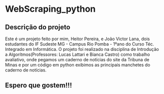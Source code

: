 # WebScraping_python

## Descrição do projeto

Este é um projeto feito por mim, Heitor Pereira, e João Victor Lana, dois estudantes do IF Sudeste MG - Campus Rio Pomba - 1ºano do Curso Téc. Integrado em Informática. O projeto foi realizado na disciplina de Introdução a Algorítmos(Professores: Lucas Lattari e Bianca Castro) como trabalho avaliativo, onde pegamos um caderno de notícias do site da Tribuna de Minas e por um código em python exibimos as principais manchetes do caderno de notícias.

## Espero que gostem!!!
